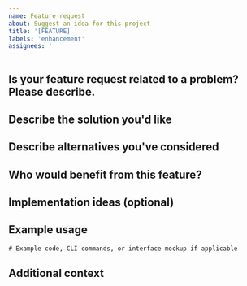 ```yaml
---
name: Feature request
about: Suggest an idea for this project
title: '[FEATURE] '
labels: 'enhancement'
assignees: ''
---
```


## Is your feature request related to a problem? Please describe.
<!-- A clear and concise description of what the problem is. Ex. I'm always frustrated when [...] -->

## Describe the solution you'd like
<!-- A clear and concise description of what you want to happen. -->

## Describe alternatives you've considered
<!-- A clear and concise description of any alternative solutions or features you've considered. -->

## Who would benefit from this feature?
<!-- Describe the target audience or users who would benefit from this feature. -->

## Implementation ideas (optional)
<!-- If you have ideas on how this might be implemented or approached, share them here. -->

## Example usage
<!-- If possible, provide example usage or mock-up of how the feature would work. -->
```
# Example code, CLI commands, or interface mockup if applicable
```

## Additional context
<!-- Add any other context or screenshots about the feature request here. -->